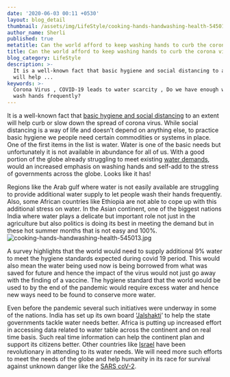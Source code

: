 ```yaml
---
date: '2020-06-03 00:11 +0530'
layout: blog_detail
thumbnail: /assets/img/LifeStyle/cooking-hands-handwashing-health-545013.jpg
author_name: Sherli
published: true
metatitle: Can the world afford to keep washing hands to curb the corona virus pandemic? -Toknowisgood
title: Can the world afford to keep washing hands to curb the corona virus pandemic?
blog_category: LifeStyle
description: >-
  It is a well-known fact that basic hygiene and social distancing to an extent
  will help ...
keywords: >-
  Corona Virus , COVID-19 leads to water scarcity , Do we have enough water to
  wash hands frequently?
---
```

It is a well-known fact that [basic hygiene and social distancing](https://www.who.int/emergencies/diseases/novel-coronavirus-2019/advice-for-public) to an extent will help curb or slow down the spread of corona virus. While social distancing is a way of life and doesn’t depend on anything else, to practice basic hygiene we people need certain commodities or systems in place. One of the first items in the list is water. Water is one of the basic needs but unfortunately it is not available in abundance for all of us. With a good portion of the globe already struggling to meet existing [water demands](https://www.unwater.org/publications/world-water-development-report-2019/), would an increased emphasis on washing hands and self-add to the stress of governments across the globe. Looks like it has! 

Regions like the Arab gulf where water is not easily available are struggling to provide additional water supply to let people wash their hands frequently. Also, some African countries like Ethiopia are not able to cope up with this additional stress on water. In the Asian continent, one of the biggest nations India where water plays a delicate but important role not just in the agriculture but also politics is doing its best in meeting the demand but in these hot summer months that is not easy and 100%.
![cooking-hands-handwashing-health-545013.jpg]({{site.baseurl}}/assets/img/LifeStyle/cooking-hands-handwashing-health-545013.jpg)


A survey highlights that the world would need to supply additional 9% water to meet the hygiene standards expected during covid 19 period. This would also mean the water being used now is being borrowed from what was saved for future and hence the impact of the virus would not just go away with the finding of a vaccine. The hygiene standard that the world would be used to by the end of the pandemic would require excess water and hence new ways need to be found to conserve more water.

Even before the pandemic several such initiatives were underway in some of the nations. India has set up its own board ‘[Jalshakti](https://jalshakti-ddws.gov.in/)’ to help the state governments tackle water needs better. Africa is putting up increased effort in accessing data related to water table across the continent and on real time basis. Such real time information can help the continent plan and support its citizens better. Other countries like [Israel](https://en.wikipedia.org/wiki/Water_supply_and_sanitation_in_Israel) have been revolutionary in attending to its water needs. We will need more such efforts to meet the needs of the globe and help humanity in its race for survival against unknown danger like the [SARS coV-2](https://www.who.int/emergencies/diseases/novel-coronavirus-2019/technical-guidance/naming-the-coronavirus-disease-(covid-2019)-and-the-virus-that-causes-it).


